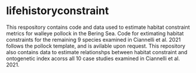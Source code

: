 # lifehistoryconstraint
This respository contains code and data used to estimate habitat constraint metrics for walleye pollock in the Bering Sea.  Code for extimating habitat constraints for the remaining 9 species examined in Ciannelli et al. 2021 follows the pollock template, and is avilable upon request.
This repository also contains data to estimate relationshps between habitat constraint and ontogenetic index acorss all 10 case studies examined in Ciannelli et al. 2021.



